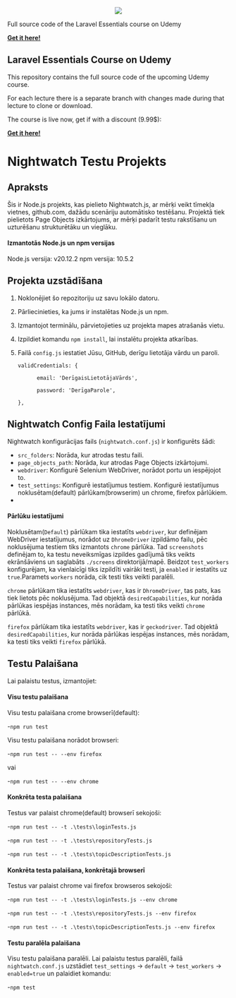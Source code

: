 <p align="center"><img src="https://laravel.com/assets/img/components/logo-laravel.svg"></p>

Full source code of the Laravel Essentials course on Udemy

**[Get it here!](https://www.udemy.com/laravel-beginner-fundamentals/?couponCode=SOURCE_CODE)**

## Laravel Essentials Course on Udemy

This repository contains the full source code of the upcoming Udemy course.

For each lecture there is a separate branch with changes made during that lecture to clone or download.

The course is live now, get if with a discount (9.99\$):

**[Get it here!](https://www.udemy.com/laravel-beginner-fundamentals/?couponCode=SOURCE_CODE)**



# Nightwatch Testu Projekts

## Apraksts
Šis ir Node.js projekts, kas pielieto Nightwatch.js, ar mērķi veikt tīmekļa vietnes, github.com, dažādu scenāriju automātisko testēšanu. Projektā tiek pielietots Page Objects izkārtojums, ar mērķi padarīt testu rakstīšanu un uzturēšanu strukturētāku un vieglāku.

#### Izmantotās Node.js un npm versijas
Node.js versija: v20.12.2
npm versija: 10.5.2

## Projekta uzstādīšana
1. Noklonējiet šo repozitoriju uz savu lokālo datoru.
2. Pārliecinieties, ka jums ir instalētas Node.js un npm.
3. Izmantojot terminālu, pārvietojieties uz projekta mapes atrašanās vietu.
4. Izpildiet komandu `npm install`, lai instalētu projekta atkarības.
5. Failā `config.js` iestatiet Jūsu, GitHub, derīgu lietotāja vārdu un paroli.
   
    ```
    validCredentials: {
   
          email: 'DerīgaisLietotājaVārds',
   
          password: 'DerīgaParole',
   
    },
    ```

## Nightwatch Config Faila Iestatījumi
Nightwatch konfigurācijas fails (`nightwatch.conf.js`) ir konfigurēts šādi:

- `src_folders`: Norāda, kur atrodas testu faili.
- `page_objects_path`: Norāda, kur atrodas Page Objects izkārtojumi.
- `webdriver`: Konfigurē Selenium WebDriver, norādot portu un iespējojot to.
- `test_settings`: Konfigurē iestatījumus testiem. Konfigurē iestatījumus noklusētam(default) pārlūkam(browserim) un chrome, firefox pārlūkiem.
- 
#### Pārlūku iestatījumi
Noklusētam(`Default`) pārlūkam tika iestatīts `webdriver`, kur definējam WebDriver iestatījumus, norādot uz `DhromeDriver` izpildāmo failu, pēc noklusējuma testiem tiks izmantots `chrome` pārlūka. Tad `screenshots` definējam to, ka testu neveiksmīgas izpildes gadījumā tiks veikts ekrānšāviens un saglabāts `./screens` direktorijā/mapē. Beidzot `test_workers` konfigurējam, ka vienlaicīgi tiks izpildīti vairāki testi, ja `enabled` ir iestatīts uz `true`.Paramets `workers` norāda, cik testi tiks veikti paralēli.

`chrome` pārlūkam tika iestatīts `webdriver`, kas ir `DhromeDriver`, tas pats, kas tiek lietots pēc noklusējuma. Tad objektā `desiredCapabilities`, kur norāda pārlūkas iespējas instances, mēs norādam, ka testi tiks veikti `chrome` pārlūkā.

`firefox` pārlūkam tika iestatīts `webdriver`, kas ir `geckodriver`. Tad objektā `desiredCapabilities`, kur norāda pārlūkas iespējas instances, mēs norādam, ka testi tiks veikti `firefox` pārlūkā.
                

## Testu Palaišana
Lai palaistu testus, izmantojiet:

#### Visu testu palaišana
Visu testu palaišana crome browserī(default):

-`npm run test`

Visu testu palaišana norādot browseri:

-`npm run test -- --env firefox`

vai

-`npm run test -- --env chrome`

#### Konkrēta testa palaišana
Testus var palaist chrome(default) browserī sekojoši:

-`npm run test -- -t .\tests\loginTests.js`

-`npm run test -- -t .\tests\repositoryTests.js`

-`npm run test -- -t .\tests\topicDescriptionTests.js`

#### Konkrēta testa palaišana, konkrētajā browserī
Testus var palaist chrome vai firefox browseros sekojoši:

-`npm run test -- -t .\tests\loginTests.js --env chrome`

-`npm run test -- -t .\tests\repositoryTests.js --env firefox`

-`npm run test -- -t .\tests\topicDescriptionTests.js --env firefox`

#### Testu paralēla palaišana

Visu testu palaišana paralēli. Lai palaistu testus paralēli, failā `nightwatch.conf.js` uzstādiet `test_settings` -> `default` -> `test_workers` -> `enabled=true` un palaidiet komandu:

-`npm test`
